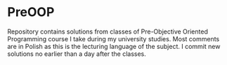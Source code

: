 # PreOOP
Repository contains solutions from classes of Pre-Objective Oriented Programming course I take during my university studies. Most comments are in Polish as this is the lecturing language of the subject. I commit new solutions no earlier than a day after the classes.
